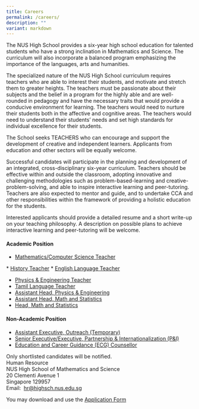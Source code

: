 ```yaml
---
title: Careers
permalink: /careers/
description: ""
variant: markdown
---
```

The NUS High School provides a six-year high school education for talented students who have a strong inclination in Mathematics and Science. The curriculum will also incorporate a balanced program emphasizing the importance of the languages, arts and humanities.  
  
The specialized nature of the NUS High School curriculum requires teachers who are able to interest their students, and motivate and stretch them to greater heights. The teachers must be passionate about their subjects and the belief in a program for the highly able and are well-rounded in pedagogy and have the necessary traits that would provide a conducive environment for learning. The teachers would need to nurture their students both in the affective and cognitive areas. The teachers would need to understand their students’ needs and set high standards for individual excellence for their students.  
  
The School seeks TEACHERS who can encourage and support the development of creative and independent learners. Applicants from education and other sectors will be equally welcome.&nbsp;  
  
Successful candidates will participate in the planning and development of an integrated, cross-disciplinary six-year curriculum. Teachers should be effective within and outside the classroom, adopting innovative and challenging methodologies such as problem-based-learning and creative-problem-solving, and able to inspire interactive learning and peer-tutoring. Teachers are also expected to mentor and guide, and to undertake CCA and other responsibilities within the framework of providing a holistic education for the students.&nbsp;  
  
Interested applicants should provide a detailed resume and a short write-up on your teaching philosophy. A description on possible plans to achieve interactive learning and peer-tutoring will be welcome.

#### **Academic Position**
* <a target="_blank" href="/files/Careers/Mathematics_Computer_Science_Teacher.pdf">Mathematics/Computer Science Teacher
</a>
* <a target="_blank" href="/files/Careers/History_Teacher.pdf">History Teacher</a>
* <a target="_blank" href="/files/Careers/English_Language_Teacher.pdf">English Language Teacher</a>

* <a target="_blank" href="/files/Careers/Physics___Engineering_Teacher.pdf">Physics &amp; Engineering Teacher</a>
* <a target="_blank" href="/files/Careers/Tamil_Language_Teacher.pdf">Tamil Language Teacher</a>
* <a target="_blank" href="/files/Careers/Assistant_Head__Physics___Engineering.pdf">Assistant Head, Physics &amp; Engineering</a>
* <a target="_blank" href="/files/Careers/Assistant_Head__Math_and_Statistics.pdf">Assistant Head, Math and Statistics </a>
* <a target="_blank" href="/files/Careers/Head__Math_and_Statistics.pdf">Head, Math and Statistics</a>

#### **Non-Academic Position**
*  [Assistant Executive, Outreach (Temporary)](/files/Careers/assistant_executive_outreach_temp.pdf)
*  [Senior Executive/Executive, Partnership &amp; Internationalization (P&amp;I)](/files/Careers/Senior_Executive_or_Executive_P_I.pdf)
*  [Education and Career Guidance (ECG) Counsellor](/files/Careers/ECG_Counsellor.pdf)

Only shortlisted candidates will be notified. <br>
Human Resource <br>
NUS High School of Mathematics and Science <br>
20 Clementi Avenue 1 <br>
Singapore 129957 <br>
Email:&nbsp;&nbsp;[hr@highsch.nus.edu.sg](mailto:hr@highsch.nus.edu.sg)

You may download and use the&nbsp;[Application Form](/files/Recruitment%20Application%20Form.pdf)